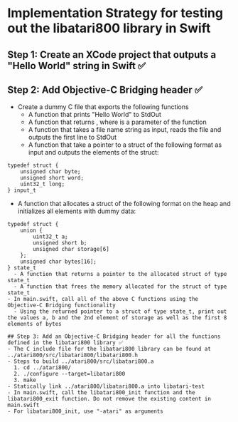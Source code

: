 
# Implementation Strategy for testing out the libatari800 library in Swift

## Step 1: Create an XCode project that outputs a "Hello World" string in Swift ✅

## Step 2: Add Objective-C Bridging header ✅
- Create a dummy C file that exports the following functions
  - A function that prints "Hello World" to StdOut
  - A function that returns <n>, where <n> is a parameter of the function
  - A function that takes a file name string as input, reads the file and outputs the first line to StdOut
  - A function that take a pointer to a struct of the following format as input and outputs the elements of the struct:
```
typedef struct {
    unsigned char byte;
    unsigned short word;
    uint32_t long;
} input_t
``` 
  - A function that allocates a struct of the following format on the heap and initializes all elements with dummy data:
```
typedef struct {
    union {
        uint32_t a;
        unsigned short b;
        unsigned char storage[6]
    };
    unsigned char bytes[16];
} state_t
  - A function that returns a pointer to the allocated struct of type state_t
  - A function that frees the memory allocated for the struct of type state_t
- In main.swift, call all of the above C functions using the Objective-C Bridging functionality
  - Using the returned pointer to a struct of type state_t, print out the values a, b and the 2nd element of storage as well as the first 8 elements of bytes

## Step 3: Add an Objective-C Bridging header for all the functions defined in the libatari800 library ✅
- The C include file for the libatari800 library can be found at ../atari800/src/libatari800/libatari800.h
- Steps to build ../atari800/src/libatari800.a
  1. cd ../atari800/
  2. ./configure --target=libatari800
  3. make
- Statically link ../atari800/libatari800.a into libatari-test
- In main.swift, call the libatari800_init function and the libatari800_exit function. Do not remove the existing content in main.swift
- For libatari800_init, use "-atari" as arguments